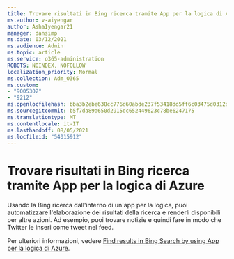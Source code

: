 ```yaml
---
title: Trovare risultati in Bing ricerca tramite App per la logica di Azure
ms.author: v-aiyengar
author: AshaIyengar21
manager: dansimp
ms.date: 03/12/2021
ms.audience: Admin
ms.topic: article
ms.service: o365-administration
ROBOTS: NOINDEX, NOFOLLOW
localization_priority: Normal
ms.collection: Adm_O365
ms.custom:
- "9005302"
- "9212"
ms.openlocfilehash: bba3b2ebe638cc776d60abde237f53418dd5ff6c03475d0312df8f647bf8c636
ms.sourcegitcommit: b5f7da89a650d2915dc652449623c78be6247175
ms.translationtype: MT
ms.contentlocale: it-IT
ms.lasthandoff: 08/05/2021
ms.locfileid: "54015912"
---
```

# <a name="find-results-in-bing-search-by-using-azure-logic-apps"></a>Trovare risultati in Bing ricerca tramite App per la logica di Azure

Usando la Bing ricerca dall'interno di un'app per la logica, puoi automatizzare l'elaborazione dei risultati della ricerca e renderli disponibili per altre azioni. Ad esempio, puoi trovare notizie e quindi fare in modo che Twitter le inseri come tweet nel feed.

Per ulteriori informazioni, vedere [Find results in Bing Search by using App per la logica di Azure](https://go.microsoft.com/fwlink/?linkid=2151928).